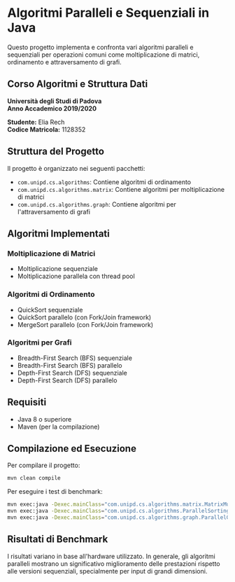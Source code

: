 # Algoritmi Paralleli e Sequenziali in Java

Questo progetto implementa e confronta vari algoritmi paralleli e sequenziali per operazioni comuni come moltiplicazione di matrici, ordinamento e attraversamento di grafi.

## Corso Algoritmi e Struttura Dati
**Università degli Studi di Padova**  
**Anno Accademico 2019/2020**

**Studente:** Elia Rech  
**Codice Matricola:** 1128352

## Struttura del Progetto

Il progetto è organizzato nei seguenti pacchetti:

- `com.unipd.cs.algorithms`: Contiene algoritmi di ordinamento
- `com.unipd.cs.algorithms.matrix`: Contiene algoritmi per moltiplicazione di matrici
- `com.unipd.cs.algorithms.graph`: Contiene algoritmi per l'attraversamento di grafi

## Algoritmi Implementati

### Moltiplicazione di Matrici
- Moltiplicazione sequenziale
- Moltiplicazione parallela con thread pool

### Algoritmi di Ordinamento
- QuickSort sequenziale
- QuickSort parallelo (con Fork/Join framework)
- MergeSort parallelo (con Fork/Join framework)

### Algoritmi per Grafi
- Breadth-First Search (BFS) sequenziale
- Breadth-First Search (BFS) parallelo
- Depth-First Search (DFS) sequenziale
- Depth-First Search (DFS) parallelo

## Requisiti

- Java 8 o superiore
- Maven (per la compilazione)

## Compilazione ed Esecuzione

Per compilare il progetto:

```bash
mvn clean compile
```

Per eseguire i test di benchmark:

```bash
mvn exec:java -Dexec.mainClass="com.unipd.cs.algorithms.matrix.MatrixMultiplication"
mvn exec:java -Dexec.mainClass="com.unipd.cs.algorithms.ParallelSortingAlgorithms"
mvn exec:java -Dexec.mainClass="com.unipd.cs.algorithms.graph.ParallelGraphAlgorithms"
```

## Risultati di Benchmark

I risultati variano in base all'hardware utilizzato. In generale, gli algoritmi paralleli mostrano un significativo miglioramento delle prestazioni rispetto alle versioni sequenziali, specialmente per input di grandi dimensioni.
